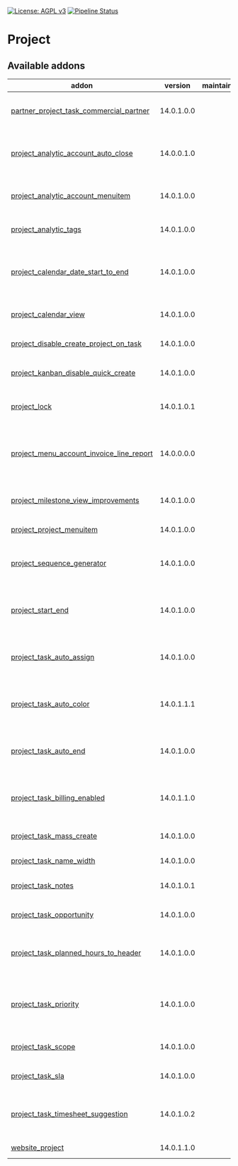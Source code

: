 [![License: AGPL v3](https://img.shields.io/badge/License-AGPL%20v3-blue.svg)](https://www.gnu.org/licenses/agpl-3.0)
[![Pipeline Status](https://gitlab.com/tawasta/odoo/project/badges/14.0-dev/pipeline.svg)](https://gitlab.com/tawasta/odoo/project/-/pipelines/)

Project
=======

[//]: # (addons)

Available addons
----------------
addon | version | maintainers | summary
--- | --- | --- | ---
[partner_project_task_commercial_partner](partner_project_task_commercial_partner/) | 14.0.1.0.0 |  | Add commercial partner to tasks
[project_analytic_account_auto_close](project_analytic_account_auto_close/) | 14.0.0.1.0 |  | Auto-close analytic account when closing project
[project_analytic_account_menuitem](project_analytic_account_menuitem/) | 14.0.1.0.0 |  | Adds a link pointing to the analytic account list
[project_analytic_tags](project_analytic_tags/) | 14.0.1.0.0 |  | Show analytic tags on projects
[project_calendar_date_start_to_end](project_calendar_date_start_to_end/) | 14.0.1.0.0 |  | Changes the default calendar dates to support a range
[project_calendar_view](project_calendar_view/) | 14.0.1.0.0 |  | Calendar view for projects
[project_disable_create_project_on_task](project_disable_create_project_on_task/) | 14.0.1.0.0 |  | Can't create a new project from task.
[project_kanban_disable_quick_create](project_kanban_disable_quick_create/) | 14.0.1.0.0 |  | Disable quick create from task kanban
[project_lock](project_lock/) | 14.0.1.0.1 |  | Adds a possibility to lock project editing
[project_menu_account_invoice_line_report](project_menu_account_invoice_line_report/) | 14.0.0.0.0 |  | Adds the invoice lines report also to project reporting menu
[project_milestone_view_improvements](project_milestone_view_improvements/) | 14.0.1.0.0 |  | Improved project milestone views
[project_project_menuitem](project_project_menuitem/) | 14.0.1.0.0 |  | Menuitem for projects
[project_sequence_generator](project_sequence_generator/) | 14.0.1.0.0 |  | Add a sequence for project by pressing a button
[project_start_end](project_start_end/) | 14.0.1.0.0 |  | Shows project start and end date in form and tree views
[project_task_auto_assign](project_task_auto_assign/) | 14.0.1.0.0 |  | Assign unassigned task when stage is changed
[project_task_auto_color](project_task_auto_color/) | 14.0.1.1.1 |  | Set task colors automatically, based on rules
[project_task_auto_end](project_task_auto_end/) | 14.0.1.0.0 |  | Set tasks as ended, when stage changes to a closed stage
[project_task_billing_enabled](project_task_billing_enabled/) | 14.0.1.1.0 |  | Billing enabled boolean field for project task
[project_task_mass_create](project_task_mass_create/) | 14.0.1.0.0 |  | Mass create tasks from a text
[project_task_name_width](project_task_name_width/) | 14.0.1.0.0 |  | Project Task Name Width
[project_task_notes](project_task_notes/) | 14.0.1.0.1 |  | Add Task Notes to project task
[project_task_opportunity](project_task_opportunity/) | 14.0.1.0.0 |  | Create an opportunity from a task
[project_task_planned_hours_to_header](project_task_planned_hours_to_header/) | 14.0.1.0.0 |  | Move planned hours to project task header
[project_task_priority](project_task_priority/) | 14.0.1.0.0 |  | Compute project task priorities based on scope and SLA
[project_task_scope](project_task_scope/) | 14.0.1.0.0 |  | Define scopes on project tasks
[project_task_sla](project_task_sla/) | 14.0.1.0.0 |  | Define SLA levels on project tasks
[project_task_timesheet_suggestion](project_task_timesheet_suggestion/) | 14.0.1.0.2 |  | Suggest a timesheet description based on the task
[website_project](website_project/) | 14.0.1.1.0 |  | Website Project

[//]: # (end addons)
